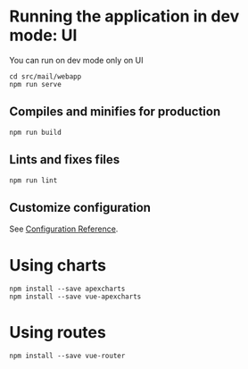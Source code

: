 # Running the application in dev mode: UI
You can run on dev mode only on UI
```shell script
cd src/mail/webapp
npm run serve
```
## Compiles and minifies for production
```
npm run build
```
## Lints and fixes files
```
npm run lint
```
## Customize configuration
See [Configuration Reference](https://cli.vuejs.org/config/).

# Using charts
```
npm install --save apexcharts
npm install --save vue-apexcharts
```

# Using routes
```
npm install --save vue-router
```